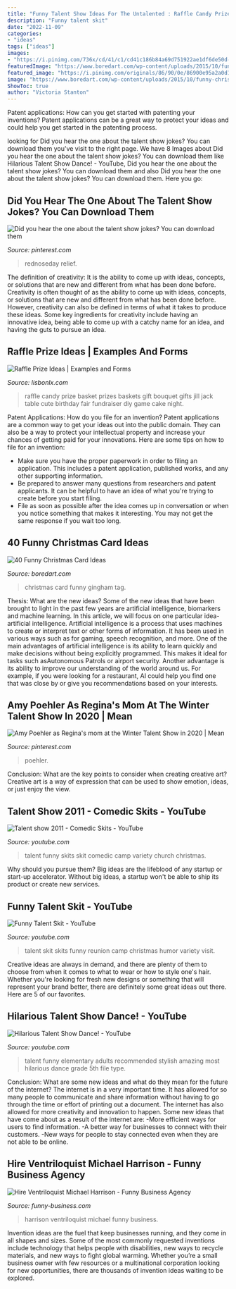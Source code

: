 ```yaml
---
title: "Funny Talent Show Ideas For The Untalented : Raffle Candy Prize Basket Prizes Baskets Gift Bouquet Gifts Jill Jack Table Cute Birthday Fair Fundraiser Diy Game Cake Night"
description: "Funny talent skit"
date: "2022-11-09"
categories:
- "ideas"
tags: ["ideas"]
images:
- "https://i.pinimg.com/736x/cd/41/c1/cd41c186b84a69d751922ae1df6de50d--talent-show-amy-poehler.jpg"
featuredImage: "https://www.boredart.com/wp-content/uploads/2015/10/funny-christmas-card-ideas-25.jpg"
featured_image: "https://i.pinimg.com/originals/86/90/0e/86900e95a2a0d161192fbfe9462ea477.jpg"
image: "https://www.boredart.com/wp-content/uploads/2015/10/funny-christmas-card-ideas-25.jpg"
ShowToc: true
author: "Victoria Stanton"
---
```



Patent applications: How can you get started with patenting your inventions?
Patent applications can be a great way to protect your ideas and could help you get started in the patenting process.

	

		
looking for Did you hear the one about the talent show jokes? You can download them you've visit to the right page. We have 8 Images about Did you hear the one about the talent show jokes? You can download them like Hilarious Talent Show Dance! - YouTube, Did you hear the one about the talent show jokes? You can download them and also Did you hear the one about the talent show jokes? You can download them. Here you go:
		
    
## Did You Hear The One About The Talent Show Jokes? You Can Download Them

<img loading=lazy src="https://i.pinimg.com/originals/fc/a0/5f/fca05fa52a97267f1c021d1e3dbbdb73.png" onerror="this.onerror=null;this.src='https://tse3.mm.bing.net/th?id=OIP.kORnX0hHtN_lVViI6tPlZwHaQD&amp;pid=15.1';" alt="Did you hear the one about the talent show jokes? You can download them">

_Source: pinterest.com_

>rednoseday relief. 

	

The definition of creativity: It is the ability to come up with ideas, concepts, or solutions that are new and different from what has been done before.
Creativity is often thought of as the ability to come up with ideas, concepts, or solutions that are new and different from what has been done before. However, creativity can also be defined in terms of what it takes to produce these ideas. Some key ingredients for creativity include having an innovative idea, being able to come up with a catchy name for an idea, and having the guts to pursue an idea.

    
## Raffle Prize Ideas | Examples And Forms

<img loading=lazy src="https://i.pinimg.com/originals/86/90/0e/86900e95a2a0d161192fbfe9462ea477.jpg" onerror="this.onerror=null;this.src='https://tse3.mm.bing.net/th?id=OIP.pAsLgFwcEUcnhFshZlz_HAHaJ6&amp;pid=15.1';" alt="Raffle Prize Ideas | Examples and Forms">

_Source: lisbonlx.com_

>raffle candy prize basket prizes baskets gift bouquet gifts jill jack table cute birthday fair fundraiser diy game cake night. 

	

Patent Applications: How do you file for an invention?
Patent applications are a common way to get your ideas out into the public domain. They can also be a way to protect your intellectual property and increase your chances of getting paid for your innovations. Here are some tips on how to file for an invention: 
- Make sure you have the proper paperwork in order to filing an application. This includes a patent application, published works, and any other supporting information. 
- Be prepared to answer many questions from researchers and patent applicants. It can be helpful to have an idea of what you're trying to create before you start filing. 
- File as soon as possible after the idea comes up in conversation or when you notice something that makes it interesting. You may not get the same response if you wait too long.

    
## 40 Funny Christmas Card Ideas

<img loading=lazy src="https://www.boredart.com/wp-content/uploads/2015/10/funny-christmas-card-ideas-25.jpg" onerror="this.onerror=null;this.src='https://tse3.mm.bing.net/th?id=OIP.hKbZ66CGmp948YIB-8P57gHaKF&amp;pid=15.1';" alt="40 Funny Christmas Card Ideas">

_Source: boredart.com_

>christmas card funny gingham tag. 

	

Thesis: What are the new ideas?
Some of the new ideas that have been brought to light in the past few years are artificial intelligence, biomarkers and machine learning. In this article, we will focus on one particular idea- artificial intelligence. Artificial intelligence is a process that uses machines to create or interpret text or other forms of information. It has been used in various ways such as for gaming, speech recognition, and more. 
One of the main advantages of artificial intelligence is its ability to learn quickly and make decisions without being explicitly programmed. This makes it ideal for tasks such asAutonomous Patrols or airport security. Another advantage is its ability to improve our understanding of the world around us. For example, if you were looking for a restaurant, AI could help you find one that was close by or give you recommendations based on your interests.

    
## Amy Poehler As Regina&#039;s Mom At The Winter Talent Show In 2020 | Mean

<img loading=lazy src="https://i.pinimg.com/736x/cd/41/c1/cd41c186b84a69d751922ae1df6de50d--talent-show-amy-poehler.jpg" onerror="this.onerror=null;this.src='https://tse2.mm.bing.net/th?id=OIP.9aGSXIrt5J0dzTHn5-L5GwHaLB&amp;pid=15.1';" alt="Amy Poehler as Regina&#039;s mom at the Winter Talent Show in 2020 | Mean">

_Source: pinterest.com_

>poehler. 

	

Conclusion: What are the key points to consider when creating creative art?
Creative art is a way of expression that can be used to show emotion, ideas, or just enjoy the view.

    
## Talent Show 2011 - Comedic Skits - YouTube

<img loading=lazy src="http://i.ytimg.com/vi/BvYcnqqmW3A/hqdefault.jpg" onerror="this.onerror=null;this.src='https://tse2.mm.bing.net/th?id=OIP.gZoieg5BEClO8RLbutMWfAHaFj&amp;pid=15.1';" alt="Talent show 2011 - Comedic Skits - YouTube">

_Source: youtube.com_

>talent funny skits skit comedic camp variety church christmas. 

	

Why should you pursue them?
Big ideas are the lifeblood of any startup or start-up accelerator. Without big ideas, a startup won't be able to ship its product or create new services.

    
## Funny Talent Skit - YouTube

<img loading=lazy src="https://i.ytimg.com/vi/lWrsvth19Nc/maxresdefault.jpg" onerror="this.onerror=null;this.src='https://tse3.mm.bing.net/th?id=OIP.FE4ms0hhRg0LUX6c0HkPTAHaEK&amp;pid=15.1';" alt="Funny Talent Skit - YouTube">

_Source: youtube.com_

>talent skit skits funny reunion camp christmas humor variety visit. 

	

Creative ideas are always in demand, and there are plenty of them to choose from when it comes to what to wear or how to style one's hair. Whether you're looking for fresh new designs or something that will represent your brand better, there are definitely some great ideas out there. Here are 5 of our favorites.

    
## Hilarious Talent Show Dance! - YouTube

<img loading=lazy src="http://i.ytimg.com/vi/nbuvsvsQklQ/maxresdefault.jpg" onerror="this.onerror=null;this.src='https://tse2.mm.bing.net/th?id=OIP.N_jFcgWnE9b78iWvszhQsQHaEK&amp;pid=15.1';" alt="Hilarious Talent Show Dance! - YouTube">

_Source: youtube.com_

>talent funny elementary adults recommended stylish amazing most hilarious dance grade 5th file type. 

	

Conclusion: What are some new ideas and what do they mean for the future of the internet?
The internet is in a very important time. It has allowed for so many people to communicate and share information without having to go through the time or effort of printing out a document. The internet has also allowed for more creativity and innovation to happen. Some new ideas that have come about as a result of the internet are: 
-More efficient ways for users to find information.
-A better way for businesses to connect with their customers. 
-New ways for people to stay connected even when they are not able to be online.

    
## Hire Ventriloquist Michael Harrison - Funny Business Agency

<img loading=lazy src="https://funny-business.com/wp-content/uploads/2019/08/Michael-Harrison-Comedy-Ventriloquist-e1565890528994.jpg" onerror="this.onerror=null;this.src='https://tse2.mm.bing.net/th?id=OIP.PODth1Bo37xfvClWFow57wHaLH&amp;pid=15.1';" alt="Hire Ventriloquist Michael Harrison - Funny Business Agency">

_Source: funny-business.com_

>harrison ventriloquist michael funny business. 

	

Invention ideas are the fuel that keep businesses running, and they come in all shapes and sizes. Some of the most commonly requested inventions include technology that helps people with disabilities, new ways to recycle materials, and new ways to fight global warming. Whether you’re a small business owner with few resources or a multinational corporation looking for new opportunities, there are thousands of invention ideas waiting to be explored.

